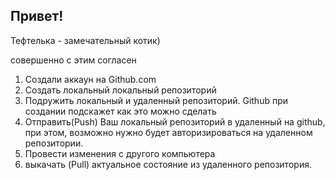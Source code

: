 ## Привет!

Тефтелька - замечательный котик)

совершенно с этим согласен 

1. Создали аккаун на Github.com
2. Создать локальный локальный репозиторий
3. Подружить локальный и удаленный репозиторий. Github при создании подскажет как это можно сделать 
4. Отправить(Push) Ваш локальный репозиторий в удаленный на github, при этом, возможно нужно будет авторизироваться на удаленном репозитории.
5. Провести изменения с другого компьютера 
6. выкачать (Pull) актуальное состояние из удаленного репозитория.
